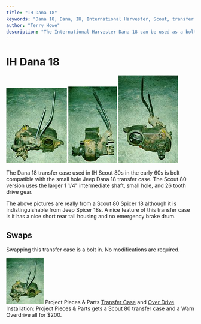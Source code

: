 ```yaml
---
title: "IH Dana 18"
keywords: "Dana 18, Dana, IH, International Harvester, Scout, transfer case, transfer case"
author: "Terry Howe"
description: "The International Harvester Dana 18 can be used as a bolt in replacement for the Jeep Dana 18 in most cases."
---
```

# IH Dana 18

![Scout 80 Dana 18](../../../img/xfer/d1801f.jpg "Scout 80 Dana 18") ![Scout 80 Dana 18](../../../img/xfer/d1801s.jpg "Scout 80 Dana 18") ![Scout 80 Dana 18](../../../img/xfer/d1801b.jpg "Scout 80 Dana 18")

The Dana 18 transfer case used in IH Scout 80s in the early 60s is bolt compatible with the small hole Jeep Dana 18 transfer case. The Scout 80 version uses the larger 1 1/4" intermediate shaft, small hole, and 26 tooth drive gear.

The above pictures are really from a Scout 80 Spicer 18 although it is indistinguishable from Jeep Spicer 18s. A nice feature of this transfer case is it has a nice short rear tail housing and no emergency brake drum.

## Swaps

Swapping this transfer case is a bolt in. No modifications are required.

![Scout Spicer 18](../../../img/xfer/d1801f_.jpg "Scout Spicer 18") Project Pieces & Parts [ Transfer Case](https://www.4x4wire.com/jeep/projects/pieces/xfer/) and [ Over Drive](https://www.4x4wire.com/jeep/projects/pieces/od/) Installation: Project Pieces & Parts gets a Scout 80 transfer case and a Warn Overdrive all for $200.